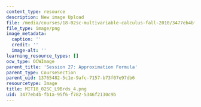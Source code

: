 ```yaml
---
content_type: resource
description: New image Upload
file: /media/courses/18-02sc-multivariable-calculus-fall-2010/3477eb4bfb1a95f6f7825346f2130c9b_MIT18_02SC_L9Brds_4.png
file_type: image/png
image_metadata:
  caption: ''
  credit: ''
  image-alt: ''
learning_resource_types: []
ocw_type: OCWImage
parent_title: 'Session 27: Approximation Formula'
parent_type: CourseSection
parent_uid: 13765482-5c1e-9afc-7157-b73f07e97db6
resourcetype: Image
title: MIT18_02SC_L9Brds_4.png
uid: 3477eb4b-fb1a-95f6-f782-5346f2130c9b
---
```

